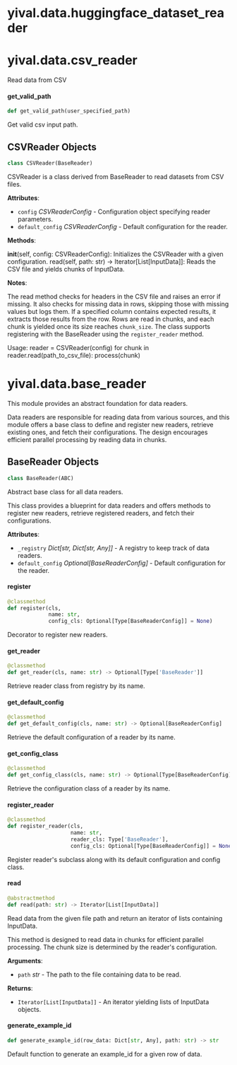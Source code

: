 <a id="yival.data.huggingface_dataset_reader"></a>

# yival.data.huggingface\_dataset\_reader

<a id="yival.data.csv_reader"></a>

# yival.data.csv\_reader

Read data from CSV

<a id="yival.data.csv_reader.get_valid_path"></a>

#### get\_valid\_path

```python
def get_valid_path(user_specified_path)
```

Get valid csv input path.

<a id="yival.data.csv_reader.CSVReader"></a>

## CSVReader Objects

```python
class CSVReader(BaseReader)
```

CSVReader is a class derived from BaseReader to read datasets from CSV
files.

**Attributes**:

- `config` _CSVReaderConfig_ - Configuration object specifying reader
  parameters.
- `default_config` _CSVReaderConfig_ - Default configuration for the
  reader.
  

**Methods**:

  __init__(self, config: CSVReaderConfig): Initializes the CSVReader
  with a given configuration.
  read(self, path: str) -> Iterator[List[InputData]]: Reads the CSV
  file and yields chunks of InputData.
  

**Notes**:

  The read method checks for headers in the CSV file and raises an
  error if missing.
  It also checks for missing data in rows, skipping those with
  missing values but logs them.
  If a specified column contains expected results, it extracts those
  results from the row.
  Rows are read in chunks, and each chunk is yielded once its size
  reaches `chunk_size`.
  The class supports registering with the BaseReader using the
  `register_reader` method.
  
  Usage:
  reader = CSVReader(config)
  for chunk in reader.read(path_to_csv_file):
  process(chunk)

<a id="yival.data.base_reader"></a>

# yival.data.base\_reader

This module provides an abstract foundation for data readers.

Data readers are responsible for reading data from various sources, and this
module offers a base class to define and register new readers, retrieve
existing ones, and fetch their configurations. The design encourages efficient
parallel processing by reading data in chunks.

<a id="yival.data.base_reader.BaseReader"></a>

## BaseReader Objects

```python
class BaseReader(ABC)
```

Abstract base class for all data readers.

This class provides a blueprint for data readers and offers methods to
register new readers,
retrieve registered readers, and fetch their configurations.

**Attributes**:

- `_registry` _Dict[str, Dict[str, Any]]_ - A registry to keep track of
  data readers.
- `default_config` _Optional[BaseReaderConfig]_ - Default configuration for
  the reader.

<a id="yival.data.base_reader.BaseReader.register"></a>

#### register

```python
@classmethod
def register(cls,
             name: str,
             config_cls: Optional[Type[BaseReaderConfig]] = None)
```

Decorator to register new readers.

<a id="yival.data.base_reader.BaseReader.get_reader"></a>

#### get\_reader

```python
@classmethod
def get_reader(cls, name: str) -> Optional[Type['BaseReader']]
```

Retrieve reader class from registry by its name.

<a id="yival.data.base_reader.BaseReader.get_default_config"></a>

#### get\_default\_config

```python
@classmethod
def get_default_config(cls, name: str) -> Optional[BaseReaderConfig]
```

Retrieve the default configuration of a reader by its name.

<a id="yival.data.base_reader.BaseReader.get_config_class"></a>

#### get\_config\_class

```python
@classmethod
def get_config_class(cls, name: str) -> Optional[Type[BaseReaderConfig]]
```

Retrieve the configuration class of a reader by its name.

<a id="yival.data.base_reader.BaseReader.register_reader"></a>

#### register\_reader

```python
@classmethod
def register_reader(cls,
                    name: str,
                    reader_cls: Type['BaseReader'],
                    config_cls: Optional[Type[BaseReaderConfig]] = None)
```

Register reader's subclass along with its default configuration and
config class.

<a id="yival.data.base_reader.BaseReader.read"></a>

#### read

```python
@abstractmethod
def read(path: str) -> Iterator[List[InputData]]
```

Read data from the given file path and return an iterator of lists
containing InputData.

This method is designed to read data in chunks for efficient parallel
processing. The chunk size is determined by the reader's configuration.

**Arguments**:

- `path` _str_ - The path to the file containing data to be read.
  

**Returns**:

- `Iterator[List[InputData]]` - An iterator yielding lists of InputData
  objects.

<a id="yival.data.base_reader.BaseReader.generate_example_id"></a>

#### generate\_example\_id

```python
def generate_example_id(row_data: Dict[str, Any], path: str) -> str
```

Default function to generate an example_id for a given row of data.

